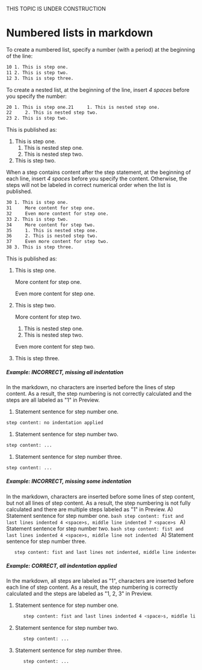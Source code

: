 THIS TOPIC IS UNDER CONSTRUCTION

# Numbered lists in markdown
To create a numbered list, specify a number (with a period) at the beginning of the line:
```bash
10 1. This is step one.
11 2. This is step two.
12 3. This is step three.
```
To create a nested list, at the beginning of the line, insert _4 spaces_ before you specify the number:
```bash
20 1. This is step one.21     1. This is nested step one.
22     2. This is nested step two.
23 2. This is step two.
```
This is published as:
1. This is step one.
    1. This is nested step one.
    2. This is nested step two.
2. This is step two.


When a step contains content after the step statement, at the beginning of each line, insert _4 spaces_ before you specify the content. Otherwise, the steps will not be labeled in correct numerical order when the list is published.
```bash
30 1. This is step one.
31     More content for step one.
32     Even more content for step one.
33 2. This is step two.
34     More content for step two.
35     1. This is nested step one.
36     2. This is nested step two.
37     Even more content for step two.
38 3. This is step three.
```
This is published as:
1. This is step one.

    More content for step one.
    
    Even more content for step one.
2. This is step two.

    More content for step two.
    
    1. This is nested step one.
    2. This is nested step two.
    
    Even more content for step two.
3. This is step three.

##### Example: INCORRECT, missing all indentation
In the markdown, no <space> characters are inserted before the lines of step content.
As a result, the step numbering is not correctly calculated and the steps are all labeled as "1" in Preview.
1. Statement sentence for step number one.
```bash
step content: no indentation applied
```
1. Statement sentence for step number two.
```bash
step content: ...
```
1. Statement sentence for step number three.
```bash
step content: ...
```

##### Example: INCORRECT, missing some indentation
In the markdown, <space> characters are inserted before some lines of step content, but not all lines of step content.
As a result, the step numbering is not fully calculated and there are multiple steps labeled as "1" in Preview.
A) Statement sentence for step number one.
    ```bash
       step content: fist and last lines indented 4 <space>s, middle line indented 7 <space>s
    ```
A) Statement sentence for step number two.
    ```bash
step content: fist and last lines indented 4 <space>s, middle line not indented
    ```
A) Statement sentence for step number three.
```bash
   step content: fist and last lines not indented, middle line indented 3 <space>s
```

##### Example: CORRECT, all indentation applied
In the markdown, all steps are labeled as "1", <space> characters are inserted before each line of step content.
As a result, the step numbering is correctly calculated and the steps are labeled as "1, 2, 3" in Preview.
1. Statement sentence for step number one.
    ```bash
       step content: fist and last lines indented 4 <space>s, middle line indented 7 <space>s
    ```
1. Statement sentence for step number two.
    ```bash
       step content: ...
    ```
1. Statement sentence for step number three.
    ```bash
       step content: ...
    ```
